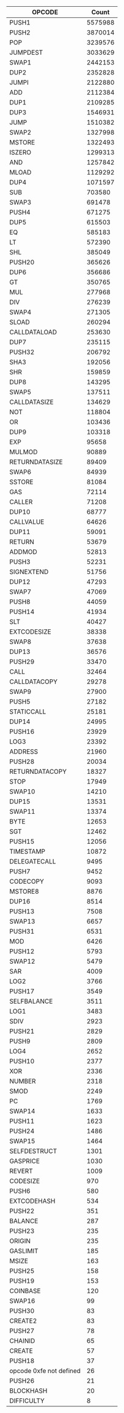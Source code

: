 | OPCODE      | Count |
| ----------- | ----------- |
| PUSH1 | 5575988 |
| PUSH2 | 3870014 |
| POP | 3239576 |
| JUMPDEST | 3033629 |
| SWAP1 | 2442153 |
| DUP2 | 2352828 |
| JUMPI | 2122880 |
| ADD | 2112384 |
| DUP1 | 2109285 |
| DUP3 | 1546931 |
| JUMP | 1510382 |
| SWAP2 | 1327998 |
| MSTORE | 1322493 |
| ISZERO | 1299313 |
| AND | 1257842 |
| MLOAD | 1129292 |
| DUP4 | 1071597 |
| SUB | 703580 |
| SWAP3 | 691478 |
| PUSH4 | 671275 |
| DUP5 | 615503 |
| EQ | 585183 |
| LT | 572390 |
| SHL | 385049 |
| PUSH20 | 365626 |
| DUP6 | 356686 |
| GT | 350765 |
| MUL | 277968 |
| DIV | 276239 |
| SWAP4 | 271305 |
| SLOAD | 260294 |
| CALLDATALOAD | 253630 |
| DUP7 | 235115 |
| PUSH32 | 206792 |
| SHA3 | 192056 |
| SHR | 159859 |
| DUP8 | 143295 |
| SWAP5 | 137511 |
| CALLDATASIZE | 134629 |
| NOT | 118804 |
| OR | 103436 |
| DUP9 | 103318 |
| EXP | 95658 |
| MULMOD | 90889 |
| RETURNDATASIZE | 89409 |
| SWAP6 | 84939 |
| SSTORE | 81084 |
| GAS | 72114 |
| CALLER | 71208 |
| DUP10 | 68777 |
| CALLVALUE | 64626 |
| DUP11 | 59091 |
| RETURN | 53679 |
| ADDMOD | 52813 |
| PUSH3 | 52231 |
| SIGNEXTEND | 51756 |
| DUP12 | 47293 |
| SWAP7 | 47069 |
| PUSH8 | 44059 |
| PUSH14 | 41934 |
| SLT | 40427 |
| EXTCODESIZE | 38338 |
| SWAP8 | 37638 |
| DUP13 | 36576 |
| PUSH29 | 33470 |
| CALL | 32464 |
| CALLDATACOPY | 29278 |
| SWAP9 | 27900 |
| PUSH5 | 27182 |
| STATICCALL | 25181 |
| DUP14 | 24995 |
| PUSH16 | 23929 |
| LOG3 | 23392 |
| ADDRESS | 21960 |
| PUSH28 | 20034 |
| RETURNDATACOPY | 18327 |
| STOP | 17949 |
| SWAP10 | 14210 |
| DUP15 | 13531 |
| SWAP11 | 13374 |
| BYTE | 12653 |
| SGT | 12462 |
| PUSH15 | 12056 |
| TIMESTAMP | 10872 |
| DELEGATECALL | 9495 |
| PUSH7 | 9452 |
| CODECOPY | 9093 |
| MSTORE8 | 8876 |
| DUP16 | 8514 |
| PUSH13 | 7508 |
| SWAP13 | 6657 |
| PUSH31 | 6531 |
| MOD | 6426 |
| PUSH12 | 5793 |
| SWAP12 | 5479 |
| SAR | 4009 |
| LOG2 | 3766 |
| PUSH17 | 3549 |
| SELFBALANCE | 3511 |
| LOG1 | 3483 |
| SDIV | 2923 |
| PUSH21 | 2829 |
| PUSH9 | 2809 |
| LOG4 | 2652 |
| PUSH10 | 2377 |
| XOR | 2336 |
| NUMBER | 2318 |
| SMOD | 2249 |
| PC | 1769 |
| SWAP14 | 1633 |
| PUSH11 | 1623 |
| PUSH24 | 1486 |
| SWAP15 | 1464 |
| SELFDESTRUCT | 1301 |
| GASPRICE | 1030 |
| REVERT | 1009 |
| CODESIZE | 970 |
| PUSH6 | 580 |
| EXTCODEHASH | 534 |
| PUSH22 | 351 |
| BALANCE | 287 |
| PUSH23 | 235 |
| ORIGIN | 235 |
| GASLIMIT | 185 |
| MSIZE | 163 |
| PUSH25 | 158 |
| PUSH19 | 153 |
| COINBASE | 120 |
| SWAP16 | 99 |
| PUSH30 | 83 |
| CREATE2 | 83 |
| PUSH27 | 78 |
| CHAINID | 65 |
| CREATE | 57 |
| PUSH18 | 37 |
| opcode 0xfe not defined | 26 |
| PUSH26 | 21 |
| BLOCKHASH | 20 |
| DIFFICULTY | 8 |